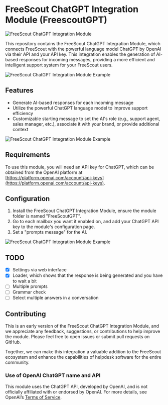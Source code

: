# FreeScout ChatGPT Integration Module (FreescoutGPT)

![FreeScout ChatGPT Integration Module](https://raw.githubusercontent.com/presswizards/FreeScoutGPT/refs/heads/main/FreeScoutGPT-Logo.jpg "ChatGPT Logo")

This repository contains the FreeScout ChatGPT Integration Module, which connects FreeScout with the powerful language model ChatGPT by OpenAI via their API and your API key. This integration enables the generation of AI-based responses for incoming messages, providing a more efficient and intelligent support system for your FreeScout users.

![FreeScout ChatGPT Integration Module Example](https://my.hostetski.com/files/img/hostetskigpt.jpg "Integration Module Example")

## Features
- Generate AI-based responses for each incoming message
- Utilize the powerful ChatGPT language model to improve support efficiency
- Customizable starting message to set the AI's role (e.g., support agent, sales manager, etc.), associate it with your brand, or provide additional context

![FreeScout ChatGPT Integration Module Example](https://my.hostetski.com/files/git/gpt.gif "Integration Module Example")


## Requirements
To use this module, you will need an API key for ChatGPT, which can be obtained from the OpenAI platform at [https://platform.openai.com/account/api-keys](https://platform.openai.com/account/api-keys).

## Configuration
1. Install the FreeScout ChatGPT Integration Module, ensure the module folder is named "FreeScoutGPT".
2. Go to each mailbox you want it enabled on, and add your ChatGPT API key to the module's configuration page.
3. Set a "prompts message" for the AI.

![FreeScout ChatGPT Integration Module Example](https://my.hostetski.com/files/git/gpt-settings.png "GPT Setting Page")

## TODO
 - [x] Settings via web interface
 - [x] Loader, which shows that the response is being generated and you have to wait a bit
 - [ ] Multiple prompts
 - [ ] Grammar check
 - [ ] Select multiple answers in a conversation

## Contributing
This is an early version of the FreeScout ChatGPT Integration Module, and we appreciate any feedback, suggestions, or contributions to help improve the module. Please feel free to open issues or submit pull requests on GitHub.

Together, we can make this integration a valuable addition to the FreeScout ecosystem and enhance the capabilities of helpdesk software for the entire community.

### Use of OpenAI ChatGPT name and API
This module uses the ChatGPT API, developed by OpenAI, and is not officially affiliated with or endorsed by OpenAI. For more details, see OpenAI’s [Terms of Service](https://openai.com/policies/terms-of-use).
